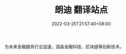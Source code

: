 ﻿---
weight: 
title: "朗迪 翻译站点"
description: "为未来金融服务行业加速，涵盖金融科技、区块链等创新技术"
date: 2022-03-25T21:57:40+08:00
lastmod: 2022-03-25T16:45:40+08:00
draft: false
authors: ["Metabd"]
featuredImage: "langdi.jpg"
link: ""
tags: ["元宇宙社区","朗迪 翻译站点"]
categories: ["navigation"]
navigation: ["元宇宙社区"]
lightgallery: true
toc: true
pinned: false
recommend: false
recommend1: false
---
为未来金融服务行业加速，涵盖金融科技、区块链等创新技术。
